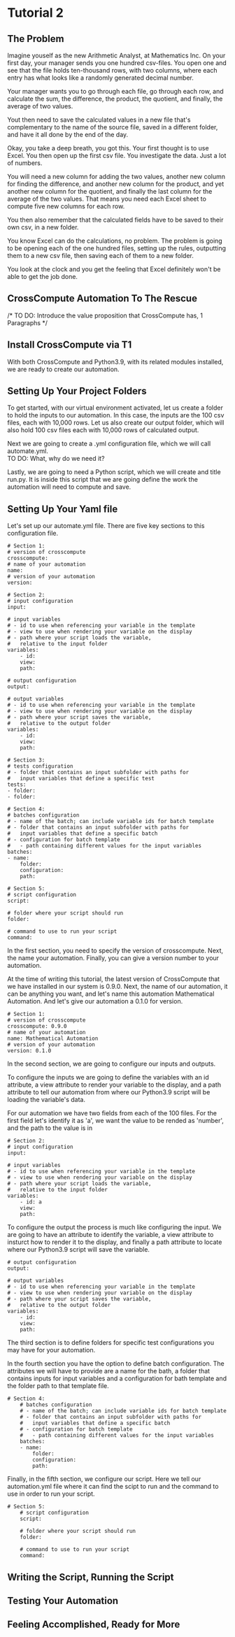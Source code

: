 # Tutorial 2

## The Problem

Imagine youself as the new Arithmetic Analyst, at Mathematics Inc. On your first day, your manager sends you one hundred csv-files.  You open one and see that the file holds ten-thousand rows, with two columns, where each entry has what looks like a randomly generated decimal number. 

Your manager wants you to go through each file, go through each row, and calculate the sum, the difference, the product, the quotient, and finally, the average of two values.  

Yout then need to save the calculated values in a new file that's complementary to the name of the source file, saved in a different folder, and have it all done by the end of the day.

Okay, you take a deep breath, you got this. Your first thought is to use Excel. You then open up the first csv file.  You investigate the data.  Just a lot of numbers.  

You will need a new column for adding the two values, another new column for finding the difference, and another new column for the product, and yet another new column for the quotient, and finally the last column for the average of the two values.  That means you need each Excel sheet to compute five new columns for each row.  

You then also remember that the calculated fields have to be saved to their own csv, in a new folder.  

You know Excel can do the calculations, no problem. The problem is going to be opening each of the one hundred files, setting up the rules, outputting them to a new csv file, then saving each of them to a new folder.  

You look at the clock and you get the feeling that Excel definitely won't be able to get the job done. 
## CrossCompute Automation To The Rescue

/* TO DO: Introduce the value proposition that CrossCompute has, 1 Paragraphs */

## Install CrossCompute via T1

With both CrossCompute and Python3.9, with its related modules installed, we are ready to create our automation.
## Setting Up Your Project Folders
To get started, with our virtual environment activated, let us create a folder to hold the inputs to our automation.  In this case, the inputs are the 100 csv files, each with 10,000 rows. Let us also create our output folder, which will also hold 100 csv files each with 10,000 rows of calculated output.  

Next we are going to create a .yml configuration file, which we will call automate.yml.  
TO DO: What, why do we need it?

Lastly, we are going to need a Python script, which we will create and title run.py.  It is inside this script that we are going define the work the automation will need to compute and save.

## Setting Up Your Yaml file
Let's set up our automate.yml file. There are five key sections to this configuration file. 

    # Section 1:
    # version of crosscompute
    crosscompute:
    # name of your automation
    name: 
    # version of your automation
    version:

    # Section 2:
    # input configuration
    input:

    # input variables
    # - id to use when referencing your variable in the template
    # - view to use when rendering your variable on the display
    # - path where your script loads the variable,
    #   relative to the input folder
    variables:
        - id: 
        view: 
        path: 

    # output configuration
    output:

    # output variables
    # - id to use when referencing your variable in the template
    # - view to use when rendering your variable on the display
    # - path where your script saves the variable,
    #   relative to the output folder
    variables:
        - id:
        view: 
        path:

    # Section 3: 
    # tests configuration
    # - folder that contains an input subfolder with paths for
    #   input variables that define a specific test
    tests:
    - folder: 
    - folder:

    # Section 4:
    # batches configuration
    # - name of the batch; can include variable ids for batch template
    # - folder that contains an input subfolder with paths for
    #   input variables that define a specific batch
    # - configuration for batch template
    #   - path containing different values for the input variables
    batches:
    - name: 
        folder: 
        configuration:
        path: 

    # Section 5:
    # script configuration
    script:

    # folder where your script should run
    folder:

    # command to use to run your script
    command:


In the first section, you need to specify the version of crosscompute. Next, the name your automation. Finally, you can give a version number to your automation. 

At the time of writing this tutorial, the latest version of CrossCompute that we have installed in our system is 0.9.0. Next, the name of our automation, it can be anything you want, and let's name this automation Mathematical Automation. And let's give our automation a 0.1.0 for version.

    # Section 1:
    # version of crosscompute
    crosscompute: 0.9.0
    # name of your automation
    name: Mathematical Automation
    # version of your automation
    version: 0.1.0

In the second section, we are going to configure our inputs and outputs. 

To configure the inputs we are going to define the variables with an id attribute, a view attribute to render your variable to the display, and a path attribute to tell our automation from where our Python3.9 script will be loading the variable's data.  

For our automation we have two fields from each of the 100 files. For the first field let's identify it as 'a', we want the value to be rended as 'number', and the path to the value is in  

    # Section 2:
    # input configuration
    input:

    # input variables
    # - id to use when referencing your variable in the template
    # - view to use when rendering your variable on the display
    # - path where your script loads the variable,
    #   relative to the input folder
    variables:
        - id: a
        view: 
        path: 

To configure the output the process is much like configuring the input. We are going to have an attribute to identify the variable, a view attribute to insturct how to render it to the display, and finally a path attribute to locate where our Python3.9 script will save the variable.

    # output configuration
    output:

    # output variables
    # - id to use when referencing your variable in the template
    # - view to use when rendering your variable on the display
    # - path where your script saves the variable,
    #   relative to the output folder
    variables:
        - id:
        view: 
        path:


The third section is to define folders for specific test configurations you may have for your automation.

In the fourth section you have the option to define batch configuration.  The attributes we will have to provide are a name for the bath, a folder that contains inputs for input variables and a configuration for bath template and the folder path to that template file.

    # Section 4:
        # batches configuration
        # - name of the batch; can include variable ids for batch template
        # - folder that contains an input subfolder with paths for
        #   input variables that define a specific batch
        # - configuration for batch template
        #   - path containing different values for the input variables
        batches:
        - name: 
            folder: 
            configuration:
            path: 

Finally, in the fifth section, we configure our script.  Here we tell our automation.yml file where it can find the scipt to run and the command to use in order to run your script.

    # Section 5:
        # script configuration
        script:

        # folder where your script should run
        folder:

        # command to use to run your script
        command:


## Writing the Script, Running the Script

## Testing Your Automation

## Feeling Accomplished, Ready for More
